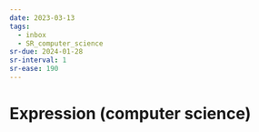 ```yaml
---
date: 2023-03-13
tags:
  - inbox
  - SR_computer_science
sr-due: 2024-01-28
sr-interval: 1
sr-ease: 190
---
```


# Expression (computer science)

